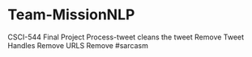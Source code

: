 # Team-MissionNLP
CSCI-544 Final Project
Process-tweet cleans the tweet
	Remove Tweet Handles
	Remove URLS
	Remove #sarcasm
